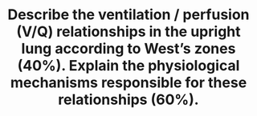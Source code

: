 ---
title: "Describe the ventilation / perfusion (V/Q) relationships in the upright lung according to West’s zones (40%). Explain the physiological mechanisms responsible for these relationships (60%)."
entityType: SAQ
exam: PEX
college: CICM
year: 2021
sitting: B
question: 10
passRate: 47
EC_expectedDomains:
- "This is a core aspect of respiratory physiology, and a detailed understanding of this topic is crucial to the daily practise of intensive care. As such the answers were expected to be detailed. Strong answers included precise descriptions of the zones of the lung as described by West and related these to the V/Q relationship in the upright lung. Generally, most candidates scored well in this section. Diagrams were of varying value."
EC_errorsCommon:
- "However, an impression from the examiners was that candidates spent too much time on this first section and ran out of time for a detailed answer in the second section. The answers to the second section seemed rushed and were often lacking in detail with many incorrect facts. This question highlights the importance of exam technique preparation in the lead up to the written paper."
---